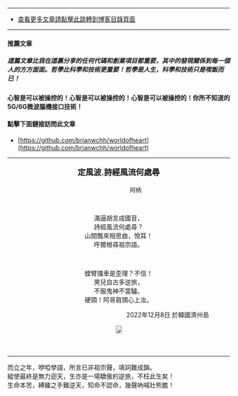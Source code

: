 ****
- [查看更多文章請點擊此跳轉到博客目錄頁面](../tableOfContent.md) 
****
#### 推薦文章

##### *_這篇文章比我在這裏分享的任何代碼和創業項目都重要，其中的發現關係到每一個人的方方面面。哲學比科學和技術更重要！哲學是人生，科學和技術只是喫飯而已！_*

#### 心智是可以被操控的！心智是可以被操控的！心智是可以被操控的！你所不知道的5G/6G微波腦機接口技術！ 

#### 點擊下面鏈接訪問此文章
- [https://github.com/brianwchh/worldofheart](https://github.com/brianwchh/worldofheart)

****

****<p align="center" style="font-size: large;">定風波.詩經風流何處尋</p>****

<p align="center" style="font-size: small;">&nbsp;&nbsp;&nbsp;&nbsp;&nbsp;&nbsp;&nbsp;&nbsp;&nbsp;&nbsp;&nbsp;&nbsp;&nbsp;&nbsp;&nbsp;&nbsp;&nbsp;&nbsp;&nbsp;&nbsp; 阿柄</p>

</br>


<div align="center"> <!-- div_1-->



<p align="center"> 
  
  
滿逼胡言成國音，    
詩經風流何處尋？     
山間飄來相思曲，悅耳！  
呼爾根尋祖宗語。  

</br>

螳臂擋車是歪理？不信！      
男兒自古多逆旅，   
不服鬼神不當驢。   
硬頸！阿哥肩頭心上汝。       



</p>



<p align="right"> 2022年12月8日 於韓國濟州島 &nbsp;&nbsp;&nbsp;&nbsp;&nbsp;&nbsp;&nbsp;&nbsp;&nbsp;&nbsp;&nbsp; </p>  
</div> <!-- end of div_1-->

<div align="center" >

 

</div>




<!-- image area, flex to make it center,it may not work for github, for html and pdf rendering only -->
<div align="center" style="page-break-inside: avoid;"> <!-- pictureWrapper_div add this only to make the bendan github understand -->

<div style="display: flex; flex-direction: row; margin-top: 0px; margin-bottom: 50px;">

<div style="flex-basics: auto;flex:1;"></div>



<image style=" flex:0; width: 70%; max-width: 700px; height:auto; -moz-opacity: 0.95; -khtml-opacity: 0.95; opacity: 0.99;" src='./images/beizheni.jpg'/>


<div style="flex-basics: auto;flex:1;"></div>

</div>

</div> <!-- end pictureWrapper_div -->



--- 
而立之年，咿啞學語，所言已非祖宗聲，填詞難成韻。   
縱使最終是無力迴天，生亦是一場驕傲的逆旅，不枉此生矣！    
生命本苦，縛雞之手難逆天，知命不認命，幾聲吶喊壯熊膽！       
